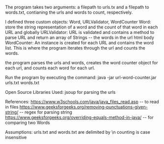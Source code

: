 The program takes two arguments: a filepath to urls.tx and a filepath to words.txt, contianing the urls and words to count, respectively.

I defined three custom objects: Word, URLValidator, WordCounter
	Word: 
		store the string representation of a word and the count of that word in each URL and globally
	URLValidator:
		URL is validated and contains a method to parse URL and return an array of Strings -- the words in the url html body
	WordCounter:
		An instance is created for each URL and contains the word list. This is where the program iterates through the url and counts the words.

the program parses the urls and words, creates the word counter object for each url, and counts each word for each url.


Run the program by executing the command: java -jar url-word-counter.jar urls.txt words.txt


Open Source Libraries Used:
	jsoup for parsing the urls

References:
	https://www.w3schools.com/java/java_files_read.asp -- to read in files 
	https://www.geeksforgeeks.org/removing-punctuations-given-string/ -- regex for parsing string
	https://www.geeksforgeeks.org/overriding-equals-method-in-java/ -- for comparing two Words

Assumptions:
	urls.txt and words.txt are delimited by \n
	counting is case insensitive
	  

